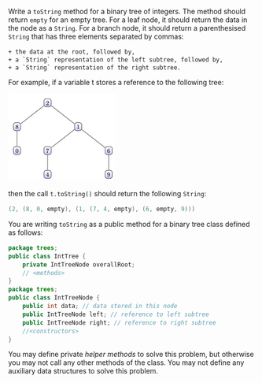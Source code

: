 
   Write a `toString` method for a binary tree of integers. The method should return `empty` for an empty tree. For a leaf node, it should return the data in the node as a `String`. For a branch node, it should return a parenthesised `String` that has three elements separated by commas:

    + the data at the root, followed by,
    + a `String` representation of the left subtree, followed by,
    + a `String` representation of the right subtree.

   For example, if a variable t stores a reference to the following tree:

   ![tree](img.png)

   then the call `t.toString()` should return the following `String`:

   ```java
   (2, (8, 0, empty), (1, (7, 4, empty), (6, empty, 9)))
   ```

   You are writing `toString` as a public method for a binary tree class defined as follows:

   ```java
   package trees;
   public class IntTree {
       private IntTreeNode overallRoot;
       // <methods>
   }
   package trees;
   public class IntTreeNode {
       public int data; // data stored in this node
       public IntTreeNode left; // reference to left subtree
       public IntTreeNode right; // reference to right subtree
       //<constructors>
   }
   ```

   You may define private *helper methods* to solve this problem, but otherwise you may not call any other methods of the class. You may not define any auxiliary data structures to solve this problem.